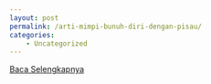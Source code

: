 ```yaml
---
layout: post
permalink: /arti-mimpi-bunuh-diri-dengan-pisau/
categories:
    - Uncategorized
---
```


[Baca Selengkapnya](/09)